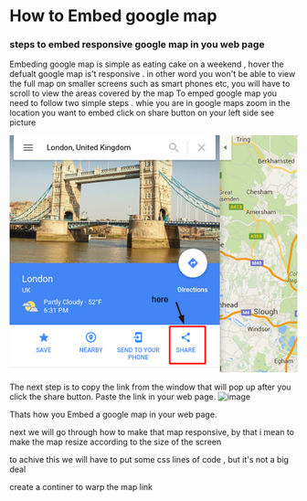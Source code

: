 # How to Embed google map

### steps to embed responsive google map in you web page


Embeding google map is simple as eating cake on a weekend , hover the defualt google map is't responsive .
in other word you won't be able to view the full map on smaller screens such as smart phones etc, you will have to scroll to view the areas covered by the map
To emped google map you need to follow two simple steps .
whie you are in google maps zoom in the location you want to embed
click on share button on your left side see picture


![image](/images/screenshot1.png)

The next step is to copy the link from the window that will pop up after you click the share button.  Paste the link in your web page.
![image](/image/Screenshot2.png)

Thats how you Embed a google map in your web page.

next we will go through how to make that map responsive, by that i mean to make the map resize according to the size of the screen

to achive this we will have to put some css lines of code , but it's not a big deal

create a continer to warp the map link
